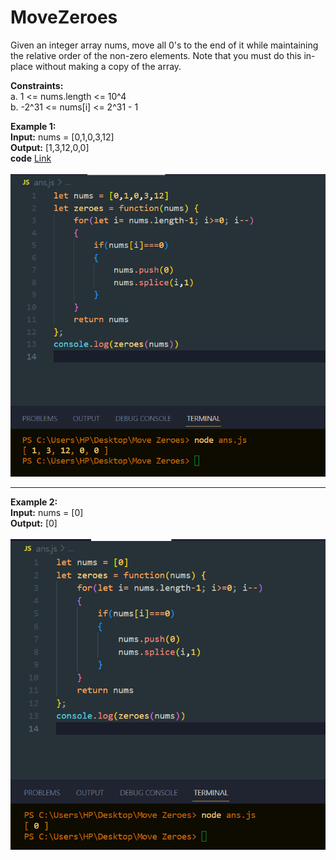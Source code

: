 # MoveZeroes
Given an integer array nums, move all 0's to the end of it while maintaining the relative order of the non-zero elements.
Note that you must do this in-place without making a copy of the array.<br>

**Constraints:**<br>
a. 1 <= nums.length <= 10^4<br>
b. -2^31 <= nums[i] <= 2^31 - 1<br>

**Example 1:**<br>
**Input:** nums = [0,1,0,3,12]<br>
**Output:** [1,3,12,0,0]<br>
**code** [Link](https://github.com/Srijana1425/MoveZeroes/blob/main/ans.js)<br><br>
![example1](https://github.com/Srijana1425/MoveZeroes/blob/main/img/example1.png)<bt>
******************************************************************************************************************************
**Example 2:**<br>
**Input:** nums = [0]<br>
**Output:** [0]<br><br>
![example2](https://github.com/Srijana1425/MoveZeroes/blob/main/img/example2.png)



